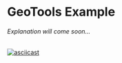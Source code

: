 # GeoTools Example
###### Explanation will come soon...
[![asciicast](https://asciinema.org/a/113463.png)](https://asciinema.org/a/113463)
